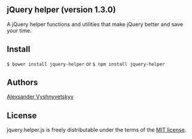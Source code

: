 ## jQuery helper (version 1.3.0)

A jQuery helper functions and utilities that make jQuery better and save your time.

## Install

`$ bower install jquery-helper`
or
`$ npm install jquery-helper`

## Authors

[Alexsander Vyshnyvetskyy](http://wdmg.com.ua)

## License

jquery.helper.js is freely distributable under the terms of the [MIT license](https://github.com/alex-wdmg/jquery-helper/blob/master/LICENSE).
